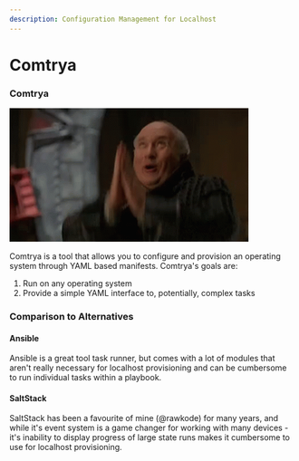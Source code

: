 ```yaml
---
description: Configuration Management for Localhost
---
```


# Comtrya

### Comtrya

![Harlan from SG-1 saying &quot;Comtrya!&quot;](.gitbook/assets/comtrya.gif)

Comtrya is a tool that allows you to configure and provision an operating system through YAML based manifests. Comtrya's goals are:

1. Run on any operating system
2. Provide a simple YAML interface to, potentially, complex tasks

### Comparison to Alternatives

#### Ansible

Ansible is a great tool task runner, but comes with a lot of modules that aren't really necessary for localhost provisioning and can be cumbersome to run individual tasks within a playbook.

#### SaltStack

SaltStack has been a favourite of mine \(@rawkode\) for many years, and while it's event system is a game changer for working with many devices - it's inability to display progress of large state runs makes it cumbersome to use for localhost provisioning.



